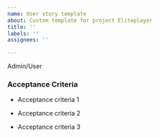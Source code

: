 ```yaml
---
name: User story template
about: Custom template for project Eliteplayer
title: ''
labels: ''
assignees: ''

---
```


Admin/User


### Acceptance Criteria

- Acceptance criteria 1

- Acceptance criteria 2

- Acceptance criteria 3
